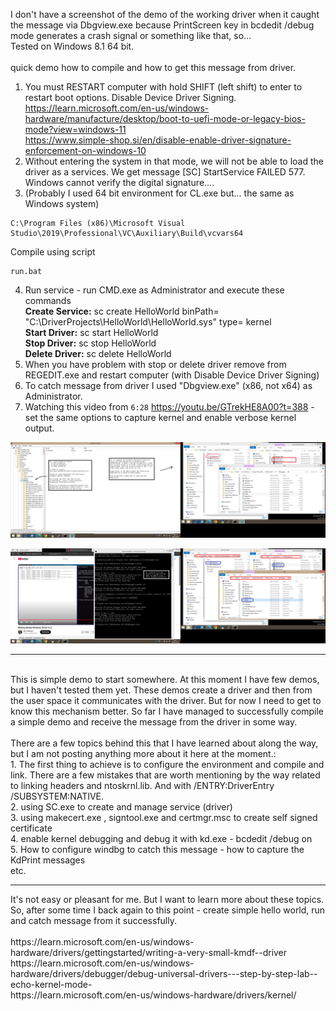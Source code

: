 I don't have a screenshot of the demo of the working driver when it caught the message via Dbgview.exe because PrintScreen key in bcdedit /debug mode generates a crash signal or something like that, so... 
<br />
Tested on Windows 8.1 64 bit.
<br /><br />
quick demo how to compile and how to get this message from driver. <br />
1. You must RESTART computer with hold SHIFT (left shift) to enter to restart boot options. Disable Device Driver Signing. <br />
https://learn.microsoft.com/en-us/windows-hardware/manufacture/desktop/boot-to-uefi-mode-or-legacy-bios-mode?view=windows-11 <br />
https://www.simple-shop.si/en/disable-enable-driver-signature-enforcement-on-windows-10
2. Without entering the system in that mode, we will not be able to load the driver as a services. We get message [SC] StartService FAILED 577. Windows cannot verify the digital signature....
3. (Probably I used 64 bit environment for CL.exe but... the same as Windows system) 

```
C:\Program Files (x86)\Microsoft Visual Studio\2019\Professional\VC\Auxiliary\Build\vcvars64
```
Compile using script
```
run.bat
```

4. Run service - run CMD.exe as Administrator and execute these commands<br />
<b>Create Service:</b> sc create HelloWorld binPath= "C:\DriverProjects\HelloWorld\HelloWorld.sys" type= kernel<br />
<b>Start Driver:</b> sc start HelloWorld<br />
<b>Stop Driver:</b> sc stop HelloWorld<br />
<b>Delete Driver:</b> sc delete HelloWorld<br />
5. When you have problem with stop or delete driver remove from REGEDIT.exe and restart computer (with Disable Device Driver Signing)
6. To catch message from driver I used "Dbgview.exe" (x86, not x64) as Administrator.
7. Watching this video from  ```6:28``` https://youtu.be/GTrekHE8A00?t=388 - set the same options to capture kernel and enable verbose kernel output. 

![dump](https://github.com/KarolDuracz/scratchpad/blob/main/Hello%20World%20Drivers/Windows/demo1/450%20-%2030-10-2024%20-%20c.png?raw=true)

![dump](https://github.com/KarolDuracz/scratchpad/blob/main/Hello%20World%20Drivers/Windows/demo1/448%20-%2030-10-2024%20-%20sciezki%20do%20waznych%20narzedzi-1.png?raw=true)

<hr>
<br />
This is simple demo to start somewhere. At this moment I have few demos, but I haven't tested them yet. These demos create a driver and then from the user space it communicates with the driver. But for now I need to get to know this mechanism better. So far I have managed to successfully compile a simple demo and receive the message from the driver in some way.
<br /><br />
There are a few topics behind this that I have learned about along the way, but I am not posting anything more about it here at the moment.:<br />
1. The first thing to achieve is to configure the environment and compile and link. There are a few mistakes that are worth mentioning by the way related to linking headers and ntoskrnl.lib. And with /ENTRY:DriverEntry /SUBSYSTEM:NATIVE.<br />
2. using SC.exe to create and manage service (driver)<br />
3. using  makecert.exe  , signtool.exe  and   certmgr.msc  to create self signed certificate<br />
4. enable kernel debugging and debug it with kd.exe - bcdedit /debug on<br />
5. How to configure windbg to catch this message - how to capture the KdPrint messages<br />
etc.

<hr>
It's not easy or pleasant for me. But I want to learn more about these topics. So, after some time I back again to this point - create simple hello world, run and catch message from it successfully.
<br/><br />
https://learn.microsoft.com/en-us/windows-hardware/drivers/gettingstarted/writing-a-very-small-kmdf--driver<br />
https://learn.microsoft.com/en-us/windows-hardware/drivers/debugger/debug-universal-drivers---step-by-step-lab--echo-kernel-mode-<br />
https://learn.microsoft.com/en-us/windows-hardware/drivers/kernel/<br />
